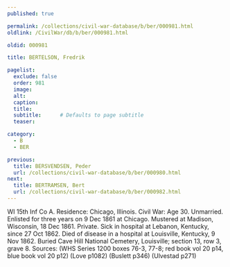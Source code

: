 ```yaml
---
published: true

permalink: /collections/civil-war-database/b/ber/000981.html
oldlink: /CivilWar/db/b/ber/000981.html

oldid: 000981

title: BERTELSON, Fredrik

pagelist:
  exclude: false
  order: 981
  image: 
  alt:
  caption:
  title:
  subtitle:      # Defaults to page subtitle
  teaser:

category: 
  - B 
  - BER

previous:
  title: BERSVENDSEN, Peder
  url: /collections/civil-war-database/b/ber/000980.html  
next:
  title: BERTRAMSEN, Bert
  url: /collections/civil-war-database/b/ber/000982.html   
---
```

WI 15th Inf Co A. Residence: Chicago, Illinois. Civil War: Age 30. Unmarried. Enlisted for three years on 9 Dec 1861 at Chicago. Mustered at Madison, Wisconsin, 18 Dec 1861. Private. Sick in hospital at Lebanon, Kentucky, since 27 Oct 1862. Died of disease in a hospital at Louisville, Kentucky, 9 Nov 1862. Buried Cave Hill National Cemetery, Louisville; section 13, row 3, grave 8. Sources: (WHS Series 1200 boxes 76-3, 77-8; red book vol 20 p14, blue book vol 20 p12) (Love p1082) (Buslett p346) (Ulvestad p271)